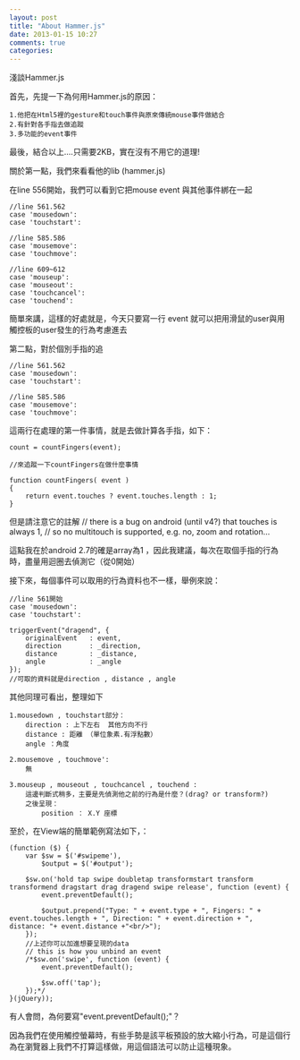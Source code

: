 ```yaml
---
layout: post
title: "About Hammer.js"
date: 2013-01-15 10:27
comments: true
categories: 
---
```



淺談Hammer.js

首先，先提一下為何用Hammer.js的原因：

	1.他把在Html5裡的gesture和touch事件與原來傳統mouse事件做結合
	2.有針對各手指去做追蹤
	3.多功能的event事件

最後，結合以上....只需要2KB，實在沒有不用它的道理!

關於第一點，我們來看看他的lib (hammer.js)

在line 556開始，我們可以看到它把mouse event 與其他事件綁在一起

	//line 561.562
	case 'mousedown':
	case 'touchstart':

	//line 585.586
	case 'mousemove':
	case 'touchmove':

	//line 609~612
	case 'mouseup':
	case 'mouseout':
	case 'touchcancel':
	case 'touchend':

簡單來講，這樣的好處就是，今天只要寫一行 event 就可以把用滑鼠的user與用觸控板的user發生的行為考慮進去

第二點，對於個別手指的追

	//line 561.562
	case 'mousedown':
	case 'touchstart':

	//line 585.586
	case 'mousemove':
	case 'touchmove':

這兩行在處理的第一件事情，就是去做計算各手指，如下：

	count = countFingers(event);

	//來追蹤一下countFingers在做什麼事情

    function countFingers( event )
    {
        return event.touches ? event.touches.length : 1;
    }

但是請注意它的註解
    // there is a bug on android (until v4?) that touches is always 1,
    // so no multitouch is supported, e.g. no, zoom and rotation...

這點我在於android 2.7的確是array為1 ，因此我建議，每次在取個手指的行為時，盡量用迴圈去偵測它（從0開始）

接下來，每個事件可以取用的行為資料也不一樣，舉例來說：
	
	//line 561開始
	case 'mousedown':
	case 'touchstart':

	triggerEvent("dragend", {
		originalEvent   : event,
		direction       : _direction,
		distance        : _distance,
		angle           : _angle
	});
	//可取的資料就是direction , distance , angle

其他同理可看出，整理如下

	1.mousedown , touchstart部分：
		direction : 上下左右  其他方向不行
		distance : 距離 （單位象素.有浮點數）
		angle ：角度

	2.mousemove , touchmove':
		無

	3.mouseup , mouseout , touchcancel , touchend :
		這邊判斷式稍多，主要是先偵測他之前的行為是什麼？(drag? or transform?)
		之後呈現：
			position ： X.Y 座標

至於，在View端的簡單範例寫法如下，：

	(function ($) {
	    var $sw = $('#swipeme'),
	        $output = $('#output');

	    $sw.on('hold tap swipe doubletap transformstart transform transformend dragstart drag dragend swipe release', function (event) {
	        event.preventDefault();

	        $output.prepend("Type: " + event.type + ", Fingers: " + event.touches.length + ", Direction: " + event.direction + ", distance: "+ event.distance +"<br/>");
	    });
	    //上述你可以加進想要呈現的data
	    // this is how you unbind an event
	    /*$sw.on('swipe', function (event) {
	        event.preventDefault();

	        $sw.off('tap');
	    });*/
	}(jQuery));

有人會問，為何要寫"event.preventDefault();"？

因為我們在使用觸控螢幕時，有些手勢是該平板預設的放大縮小行為，可是這個行為在瀏覽器上我們不打算這樣做，用這個語法可以防止這種現象。

